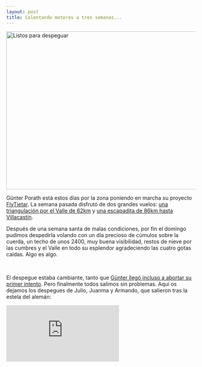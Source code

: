 ```yaml
---
layout: post
title: Calentando motores a tres semanas...
---
```


<a href="http://www.ipernity.com/doc/68912/album/268762/show"><img class="left" title="Listos para despeguar" alt="Listos para despeguar" src="http://u1.ipernity.com/22/31/23/12523123.c5fb5994.560.jpg" height="420" width="560" /></a>

Günter Porath está estos días por la zona poniendo en marcha su proyecto [FlyTietar](http://www.flytietar.com). La semana pasada disfrutó de dos grandes vuelos: [una triangulación por el Valle de 62km](http://xc.dhv.de/xc/modules/leonardo/index.php?name=leonardo&op=show_flight&flightID=316536) y [una escapadita de 86km hasta Villacastín](http://xc.dhv.de/xc/modules/leonardo/index.php?name=leonardo&op=show_flight&flightID=317323).

Después de una semana santa de malas condiciones, por fin el domingo pudimos despedirla volando con un día precioso de cúmulos sobre la cuerda, un techo de unos 2400, muy buena visibilidad, restos de nieve por las cumbres y el Valle en todo su esplendor agradeciendo las cuatro gotas caídas. Algo es algo.

<div class="clearer">&nbsp;</div>

El despegue estaba cambiante, tanto que [Günter llegó incluso a abortar su primer intento](http://vimeo.com/40015031). Pero finalmente todos salimos sin problemas. Aquí os dejamos los despegues de Julio, Juanma y Armando, que salieron tras la estela del alemán:

<iframe src="http://player.vimeo.com/video/39982712?title=0&amp;byline=0&amp;portrait=0" frameborder="0" webkitAllowFullScreen="webkitAllowFullScreen" mozallowfullscreen="mozallowfullscreen" allowFullScreen="allowFullScreen">
</iframe>
